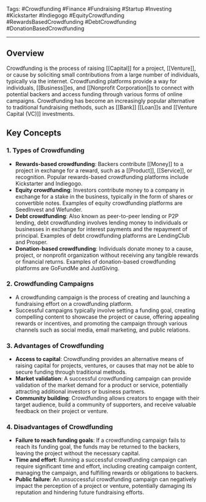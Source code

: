 Tags: #Crowdfunding #Finance #Fundraising #Startup #Investing #Kickstarter #Indiegogo #EquityCrowdfunding #RewardsBasedCrowdfunding #DebtCrowdfunding #DonationBasedCrowdfunding

---

## Overview

Crowdfunding is the process of raising [[Capital]] for a project, [[Venture]], or cause by soliciting small contributions from a large number of individuals, typically via the internet. Crowdfunding platforms provide a way for individuals, [[Business]]es, and [[Nonprofit Corporation]]s to connect with potential backers and access funding through various forms of online campaigns. Crowdfunding has become an increasingly popular alternative to traditional fundraising methods, such as [[Bank]] [[Loan]]s and [[Venture Capital (VC)]] investments.

## Key Concepts

### 1. Types of Crowdfunding

-   **Rewards-based crowdfunding**: Backers contribute [[Money]] to a project in exchange for a reward, such as a [[Product]], [[Service]], or recognition. Popular rewards-based crowdfunding platforms include Kickstarter and Indiegogo.
-   **Equity crowdfunding**: Investors contribute money to a company in exchange for a stake in the business, typically in the form of shares or convertible notes. Examples of equity crowdfunding platforms are SeedInvest and Wefunder.
-   **Debt crowdfunding**: Also known as peer-to-peer lending or P2P lending, debt crowdfunding involves lending money to individuals or businesses in exchange for interest payments and the repayment of principal. Examples of debt crowdfunding platforms are LendingClub and Prosper.
-   **Donation-based crowdfunding**: Individuals donate money to a cause, project, or nonprofit organization without receiving any tangible rewards or financial returns. Examples of donation-based crowdfunding platforms are GoFundMe and JustGiving.

### 2. Crowdfunding Campaigns

-   A crowdfunding campaign is the process of creating and launching a fundraising effort on a crowdfunding platform.
-   Successful campaigns typically involve setting a funding goal, creating compelling content to showcase the project or cause, offering appealing rewards or incentives, and promoting the campaign through various channels such as social media, email marketing, and public relations.

### 3. Advantages of Crowdfunding

-   **Access to capital**: Crowdfunding provides an alternative means of raising capital for projects, ventures, or causes that may not be able to secure funding through traditional methods.
-   **Market validation**: A successful crowdfunding campaign can provide validation of the market demand for a product or service, potentially attracting additional investors or business partners.
-   **Community building**: Crowdfunding allows creators to engage with their target audience, build a community of supporters, and receive valuable feedback on their project or venture.

### 4. Disadvantages of Crowdfunding

-   **Failure to reach funding goals**: If a crowdfunding campaign fails to reach its funding goal, the funds may be returned to the backers, leaving the project without the necessary capital.
-   **Time and effort**: Running a successful crowdfunding campaign can require significant time and effort, including creating campaign content, managing the campaign, and fulfilling rewards or obligations to backers.
-   **Public failure**: An unsuccessful crowdfunding campaign can negatively impact the perception of a project or venture, potentially damaging its reputation and hindering future fundraising efforts.